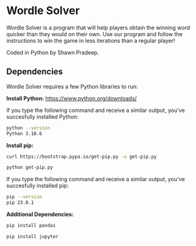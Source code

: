 # Wordle Solver

Wordle Solver is a program that will help players obtain the winning word quicker than they would on their own. Use our program and follow the instructions to win the game in less iterations than a regular player! 

Coded in Python by Shawn Pradeep.

## Dependencies
Wordle Solver requires a few Python libraries to run:

__Install Python:__
https://www.python.org/downloads/

If you type the following command and receive a similar output, you've succesfully installed Python:
```sh
python --version
Python 3.10.6
```

__Install pip:__
```sh
curl https://bootstrap.pypa.io/get-pip.py -o get-pip.py
```
```sh
python get-pip.py
```
If you type the following command and receive a similar output, you've succesfully installed pip:
```sh
pip --version
pip 23.0.1
```
__Additional Dependencies:__
```sh
pip install pandas
```
```sh
pip install jupyter
```

